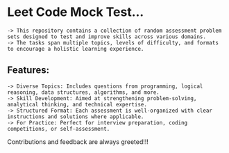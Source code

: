# Leet Code Mock Test...

    -> This repository contains a collection of random assessment problem sets designed to test and improve skills across various domains. 
    -> The tasks span multiple topics, levels of difficulty, and formats to encourage a holistic learning experience.

## Features:
    
    -> Diverse Topics: Includes questions from programming, logical reasoning, data structures, algorithms, and more.
    -> Skill Development: Aimed at strengthening problem-solving, analytical thinking, and technical expertise.
    -> Structured Format: Each assessment is well-organized with clear instructions and solutions where applicable.
    -> For Practice: Perfect for interview preparation, coding competitions, or self-assessment.


Contributions and feedback are always greeted!!!
